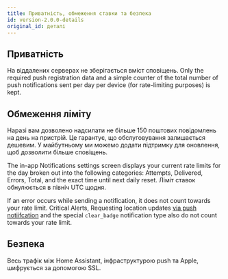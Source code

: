 ```yaml
---
title: Приватність, обмеження ставки та безпека
id: version-2.0.0-details
original_id: деталі
---
```


## Приватність

На віддалених серверах не зберігається вміст сповіщень. Only the required push registration data and a simple counter of the total number of push notifications sent per day per device (for rate-limiting purposes) is kept.

## Обмеження ліміту

Наразі вам дозволено надсилати не більше 150 поштових повідомлень на день на пристрій. Це гарантує, що обслуговування залишається дешевим. У майбутньому ми можемо додати підтримку для оновлення, щоб дозволити більше сповіщень.

The in-app Notifications settings screen displays your current rate limits for the day broken out into the following categories: Attempts, Delivered, Errors, Total, and the exact time until next daily reset. Ліміт ставок обнулюється в північ UTC щодня.

If an error occurs while sending a notification, it does not count towards your rate limit. Critical Alerts, Requesting location updates [via push notiifcation](notifications/location.md) and the special `clear_badge` notification type also do not count towards your rate limit.

## Безпека

Весь трафік між Home Assistant, інфраструктурою push та Apple, шифрується за допомогою SSL.
